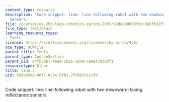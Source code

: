 ```yaml
---
content_type: resource
description: 'Code snippet: line: line-following robot with two downward-facing reflectance
  sensors.'
file: /courses/es-293-lego-robotics-spring-2007/63de899800fc0c3e6fb32fc9b3ce1cfd_line.c
file_type: text/plain
learning_resource_types:
- Tools
license: https://creativecommons.org/licenses/by-nc-sa/4.0/
ocw_type: OCWFile
parent_title: Tools
parent_type: CourseSection
parent_uid: 64fb3db7-fee4-5b1b-3d49-7e084793d0f1
resourcetype: Other
title: line.c
uid: 63de8998-00fc-0c3e-6fb3-2fc9b3ce1cfd
---
```

Code snippet: line: line-following robot with two downward-facing reflectance sensors.